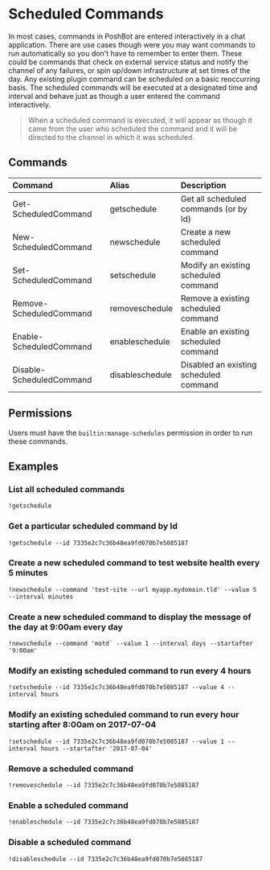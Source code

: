 
# Scheduled Commands

In most cases, commands in PoshBot are entered interactively in a chat application.
There are use cases though were you may want commands to run automatically so you don't have to remember to enter them.
These could be commands that check on external service status and notify the channel of any failures, or spin up/down infrastructure at set times of the day.
Any existing plugin command can be scheduled on a basic reoccurring basis.
The scheduled commands will be executed at a designated time and interval and behave just as though a user entered the command interactively.

> When a scheduled command is executed, it will appear as though it came from the user who scheduled the command and it will be directed to the channel in which it was scheduled.

## Commands

| Command                  | Alias           | Description |
|:-------------------------|:----------------|:------------|
| Get-ScheduledCommand     | getschedule     | Get all scheduled commands (or by Id)
| New-ScheduledCommand     | newschedule     | Create a new scheduled command
| Set-ScheduledCommand     | setschedule     | Modify an existing scheduled command
| Remove-ScheduledCommand  | removeschedule  | Remove a existing scheduled command
| Enable-ScheduledCommand  | enableschedule  | Enable an existing scheduled command
| Disable-ScheduledCommand | disableschedule | Disabled an existing scheduled command

## Permissions

Users must have the `builtin:manage-schedules` permission in order to run these commands.

## Examples

### List all scheduled commands

```
!getschedule
```

### Get a particular scheduled command by Id

```
!getschedule --id 7335e2c7c36b48ea9fd070b7e5085187
```

### Create a new scheduled command to test website health every 5 minutes

```
!newschedule --command 'test-site --url myapp.mydomain.tld' --value 5 --interval minutes
```

### Create a new scheduled command to display the message of the day at 9:00am every day
```
!newschedule --command 'motd` --value 1 --interval days --startafter '9:00am'
```

### Modify an existing scheduled command to run every 4 hours

```
!setschedule --id 7335e2c7c36b48ea9fd070b7e5085187 --value 4 --interval hours
```

### Modify an existing scheduled command to run every hour starting after 8:00am on 2017-07-04

```
!setschedule --id 7335e2c7c36b48ea9fd070b7e5085187 --value 1 --interval hours --startafter '2017-07-04'
```

### Remove a scheduled command

```
!removeschedule --id 7335e2c7c36b48ea9fd070b7e5085187
```

### Enable a scheduled command

```
!enableschedule --id 7335e2c7c36b48ea9fd070b7e5085187
```

### Disable a scheduled command

```
!disableschedule --id 7335e2c7c36b48ea9fd070b7e5085187
```
